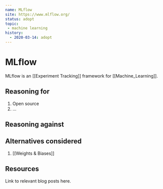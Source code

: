 ```yaml
---
name: MLflow
site: https://www.mlflow.org/
status: adopt
topic: 
 - machine learning
history:
  - 2020-03-14: adopt
---
```


# MLflow
MLflow is an [[Experiment Tracking]] framework for [[Machine_Learning]]. 

## Reasoning for
1. Open source
2. ... 

## Reasoning against

## Alternatives considered
1. [[Weights & Biases]]

## Resources
Link to relevant blog posts here.